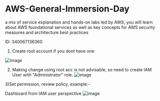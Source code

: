 # AWS-General-Immersion-Day
a mix of service explanation and hands-on labs led by AWS, you will learn about AWS foundational services as well as key concepts for AWS security measures and architecture best practices

ID: 340067136360

1) Create root account if you dont have one

![image](https://github.com/cloudsketchnote/AWS-General-Immersion-Day/assets/89719597/fb53bf9a-7fac-46a6-a729-1dc75bbaeb03)

2) Making change using root acc is not advisable, so need to create IAM User with "Administrator" role.
![image](https://github.com/cloudsketchnote/AWS-General-Immersion-Day/assets/89719597/a81e2c88-cfe8-4006-820b-75a79ec84c31)

3)Set permission, review policy, example:-

Dashboard from IAM user perspective
![image](https://github.com/cloudsketchnote/AWS-General-Immersion-Day/assets/89719597/e2931489-1006-4b83-a9a6-577bc002cb53)
